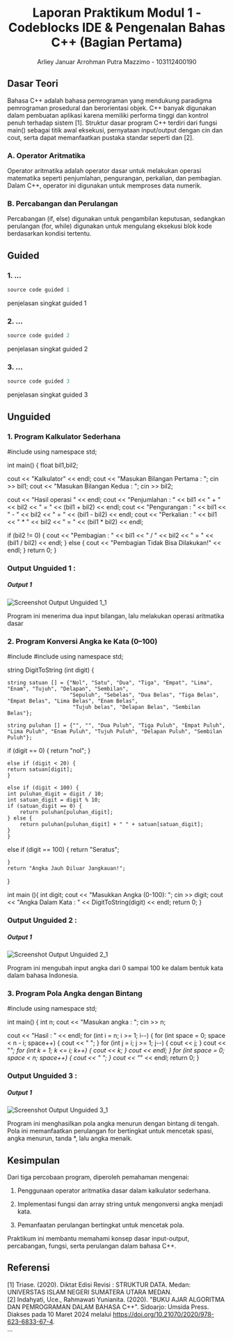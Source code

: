 # <h1 align="center">Laporan Praktikum Modul 1 - Codeblocks IDE & Pengenalan Bahas C++ (Bagian Pertama)</h1>
<p align="center">Arliey Januar Arrohman Putra Mazzimo - 103112400190</p>

## Dasar Teori
Bahasa C++ adalah bahasa pemrograman yang mendukung paradigma pemrograman prosedural dan berorientasi objek. C++ banyak digunakan dalam pembuatan aplikasi karena memiliki performa tinggi dan kontrol penuh terhadap sistem [1]. Struktur dasar program C++ terdiri dari fungsi main() sebagai titik awal eksekusi, pernyataan input/output dengan cin dan cout, serta dapat memanfaatkan pustaka standar seperti <iostream> dan <string> [2].

### A. Operator Aritmatika <br/>
Operator aritmatika adalah operator dasar untuk melakukan operasi matematika seperti penjumlahan, pengurangan, perkalian, dan pembagian. Dalam C++, operator ini digunakan untuk memproses data numerik.

### B. Percabangan dan Perulangan <br/>
Percabangan (if, else) digunakan untuk pengambilan keputusan, sedangkan perulangan (for, while) digunakan untuk mengulang eksekusi blok kode berdasarkan kondisi tertentu.

## Guided 

### 1. ...

```C++
source code guided 1
```
penjelasan singkat guided 1

### 2. ...

```C++
source code guided 2
```
penjelasan singkat guided 2

### 3. ...

```C++
source code guided 3
```
penjelasan singkat guided 3

## Unguided 

### 1. Program Kalkulator Sederhana

#include <iostream>
using namespace std;


int main() {
float bil1,bil2;


cout << "Kalkulator" << endl;
cout << "Masukan Bilangan Pertama : ";
cin >> bil1;
cout << "Masukan Bilangan Kedua : ";
cin >> bil2;


cout << "Hasil operasi " << endl;
cout << "Penjumlahan : " << bil1 << " + " << bil2 << " = " << (bil1 + bil2) << endl;
cout << "Pengurangan : " << bil1 << " - " << bil2 << " = " << (bil1 - bil2) << endl;
cout << "Perkalian : " << bil1 << " * " << bil2 << " = " << (bil1 * bil2) << endl;


if (bil2 != 0) {
cout << "Pembagian : " << bil1 << " / " << bil2 << " = " << (bil1 / bil2) << endl;
} else {
cout << "Pembagian Tidak Bisa Dilakukan!" << endl;
}
return 0;
}
### Output Unguided 1 :

##### Output 1
![Screenshot Output Unguided 1_1](https://github.com/Arliey/103112400190_Arliey-Januar-Arrohman-Putra-Mazzimo/blob/5f37cadf5f794a653f822c28eae35c1a5ed8c587/Output-Unguided1-Modul1.png)


Program ini menerima dua input bilangan, lalu melakukan operasi aritmatika dasar

### 2. Program Konversi Angka ke Kata (0–100)

#include <iostream>
#include <string>
using namespace std;

string DigitToString (int digit) {

    string satuan [] = {"Nol", "Satu", "Dua", "Tiga", "Empat", "Lima", "Enam", "Tujuh", "Delapan", "Sembilan", 
                        "Sepuluh", "Sebelas", "Dua Belas", "Tiga Belas", "Empat Belas", "Lima Belas", "Enam Belas",
                         "Tujuh belas", "Delapan Belas", "Sembilan Belas"};

    string puluhan [] = {"", "", "Dua Puluh", "Tiga Puluh", "Empat Puluh", "Lima Puluh", "Enam Puluh", "Tujuh Puluh", "Delapan Puluh", "Sembilan Puluh"};

 if (digit == 0) {
    return "nol";
    }

    else if (digit < 20) {
    return satuan[digit];
    }

    else if (digit < 100) {
    int puluhan_digit = digit / 10;
    int satuan_digit = digit % 10;
    if (satuan_digit == 0) {
        return puluhan[puluhan_digit];
    } else {
        return puluhan[puluhan_digit] + " " + satuan[satuan_digit];
    }
    }

 else if (digit == 100) {
        return "Seratus";
        
    }
    return "Angka Jauh Diluar Jangkauan!";
}

int main (){
    int digit;
    cout << "Masukkan Angka (0-100): ";
    cin >> digit;
    cout << "Angka Dalam Kata : " << DigitToString(digit) << endl;
    return 0;
}

### Output Unguided 2 :

##### Output 1
![Screenshot Output Unguided 2_1](https://github.com/Arliey/103112400190_Arliey-Januar-Arrohman-Putra-Mazzimo/blob/5f37cadf5f794a653f822c28eae35c1a5ed8c587/Output-Unguided2-Modul1.png)

Program ini mengubah input angka dari 0 sampai 100 ke dalam bentuk kata dalam bahasa Indonesia.

### 3. Program Pola Angka dengan Bintang

#include <iostream>
using namespace std;


int main() {
int n;
cout << "Masukan angka : ";
cin >> n;


cout << "Hasil : " << endl;
for (int i = n; i >= 1; i--) {
for (int space = 0; space < n - i; space++) {
cout << " ";
}
for (int j = i; j >= 1; j--) {
cout << j;
}
cout << "*";
for (int k = 1; k <= i; k++) {
cout << k;
}
cout << endl;
}
for (int space = 0; space < n; space++) {
cout << " ";
}
cout << "*" << endl;
return 0;
}
### Output Unguided 3 :

##### Output 1
![Screenshot Output Unguided 3_1](https://github.com/Arliey/103112400190_Arliey-Januar-Arrohman-Putra-Mazzimo/blob/5f37cadf5f794a653f822c28eae35c1a5ed8c587/Output-Unguided3-Modul1.png)

Program ini menghasilkan pola angka menurun dengan bintang di tengah. Pola ini memanfaatkan perulangan for bertingkat untuk mencetak spasi, angka menurun, tanda *, lalu angka menaik.

## Kesimpulan
Dari tiga percobaan program, diperoleh pemahaman mengenai:

1. Penggunaan operator aritmatika dasar dalam kalkulator sederhana.

2. Implementasi fungsi dan array string untuk mengonversi angka menjadi kata.

3. Pemanfaatan perulangan bertingkat untuk mencetak pola.

Praktikum ini membantu memahami konsep dasar input-output, percabangan, fungsi, serta perulangan dalam bahasa C++.

## Referensi
[1] Triase. (2020). Diktat Edisi Revisi : STRUKTUR DATA. Medan: UNIVERSTAS ISLAM NEGERI SUMATERA UTARA MEDAN. 
<br>[2] Indahyati, Uce., Rahmawati Yunianita. (2020). "BUKU AJAR ALGORITMA DAN PEMROGRAMAN DALAM BAHASA C++". Sidoarjo: Umsida Press. Diakses pada 10 Maret 2024 melalui https://doi.org/10.21070/2020/978-623-6833-67-4.
<br>...
